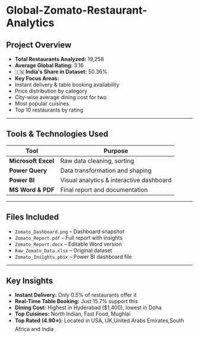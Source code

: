 # Global-Zomato-Restaurant-Analytics
 ##  Project Overview

- **Total Restaurants Analyzed:** 19,258  
-  **Average Global Rating:** 3.16  
- 🇮🇳 **India's Share in Dataset:** 50.36%  
-  **Key Focus Areas:**  
  - Instant delivery & table booking availability  
  - Price distribution by category  
  - City-wise average dining cost for two  
  - Most popular cuisines  
  - Top 10 restaurants by rating

---

##  Tools & Technologies Used

| Tool          | Purpose                            |
|---------------|-------------------------------------|
| **Microsoft Excel**  | Raw data cleaning, sorting              |
| **Power Query**      | Data transformation and shaping        |
| **Power BI**         | Visual analytics & interactive dashboard |
| **MS Word & PDF**    | Final report and documentation         |

---

##  Files Included

- `Zomato_Dashboard.png` – Dashboard snapshot  
- `Zomato_Report.pdf` – Full report with insights  
- `Zomato_Report.docx` – Editable Word version  
- `Raw_Zomato_Data.xlsx` – Original dataset  
- `Zomato_Insights.pbix` – Power BI dashboard file

- ---

##  Key Insights

-  **Instant Delivery:** Only 0.5% of restaurants offer it  
-  **Real-Time Table Booking:** Just 15.7% support this  
-  **Dining Cost:** Highest in Hyderabad ($1,400), lowest in Doha  
-  **Top Cuisines:** North Indian, Fast Food, Mughlai  
-  **Top Rated (4.90⭐):** Located in USA, UK,United Arabs Emirates,South Africa and India  
